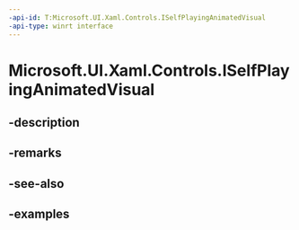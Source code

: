 ```yaml
---
-api-id: T:Microsoft.UI.Xaml.Controls.ISelfPlayingAnimatedVisual
-api-type: winrt interface
---
```


# Microsoft.UI.Xaml.Controls.ISelfPlayingAnimatedVisual

<!--
public interface ISelfPlayingAnimatedVisual : Microsoft.UI.Xaml.Controls.IAnimatedVisual, System.IDisposable
-->


## -description

## -remarks

## -see-also

## -examples


